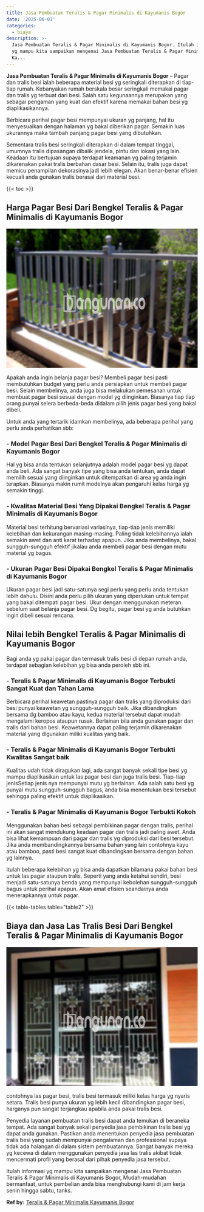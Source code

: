 ```yaml
---
title: Jasa Pembuatan Teralis & Pagar Minimalis di Kayumanis Bogor
date: '2025-06-01'
categories:
  - biaya
description: >-
  Jasa Pembuatan Teralis & Pagar Minimalis di Kayumanis Bogor. Itulah informasi
  yg mampu kita sampaikan mengenai Jasa Pembuatan Teralis & Pagar Minimalis di
  Ka...
---
```


**Jasa Pembuatan Teralis & Pagar Minimalis di Kayumanis Bogor** – Pagar dan tralis besi ialah beberapa material besi yg seringkali diterapkan di tiap-tiap rumah. Kebanyakan rumah berskala besar seringkali memakai pagar dan tralis yg terbuat dari besi. Salah satu kegunaannya merupakan yang sebagai pengaman yang kuat dan efektif karena memakai bahan besi yg diaplikasikannya.

Berbicara perihal pagar besi mempunyai ukuran yg panjang, hal itu menyesuaikan dengan halaman yg bakal diberikan pagar. Semakin luas ukurannya maka tambah panjang pagar besi yang dibutuhkan.

Sementara tralis besi seringkali diterapkan di dalam tempat tinggal, umumnya tralis dipasangan dibalik jendela, pintu dan lokasi yang lain. Keadaan itu bertujuan supaya terdapat keamanan yg paling terjamin dikarenakan pakai tralis berbahan dasar besi. Selain itu, tralis juga dapat memicu penampilan dekorasinya jadi lebih elegan. Akan benar-benar efisien kecuali anda gunakan tralis berasal dari material besi.

{{< toc >}}

## Harga Pagar Besi Dari Bengkel Teralis & Pagar Minimalis di Kayumanis Bogor

![Jasa Pembuatan Teralis & Pagar Minimalis di Kayumanis Bogor](/images/pagar-minimalis-murah-66.png)

Apakah anda ingin belanja pagar besi? Membeli pagar besi pasti membutuhkan budget yang perlu anda persiapkan untuk membeli pagar besi. Selain membelinya, anda juga bisa melakukan pemesanan untuk membuat pagar besi sesuai dengan model yg diinginkan. Biasanya tiap tiap orang punyai selera berbeda-beda didalam pilih jenis pagar besi yang bakal dibeli.

Untuk anda yang tertarik idamkan membelinya, ada beberapa perihal yang perlu anda perhatikan sbb:
### \- Model Pagar Besi Dari Bengkel Teralis & Pagar Minimalis di Kayumanis Bogor

Hal yg bisa anda tentukan selanjutnya adalah model pagar besi yg dapat anda beli. Ada sangat banyak tipe yang bisa anda tentukan, anda dapat memilih sesuai yang diinginkan untuk ditempatkan di area yg anda ingin terapkan. Biasanya makin rumit modelnya akan pengaruhi kelas harga yg semakin tinggi.

### \- Kwalitas Material Besi Yang Dipakai Bengkel Teralis & Pagar Minimalis di Kayumanis Bogor

Material besi terhitung bervariasi variasinya, tiap-tiap jenis memiliki kelebihan dan kekurangan masing-masing. Paling tidak kelebihannya ialah semakin awet dan anti karat terhadap apapun. Jika anda membelinya, bakal sungguh-sungguh efektif jikalau anda membeli pagar besi dengan mutu material yg bagus.

### \- Ukuran Pagar Besi Dipakai Bengkel Teralis & Pagar Minimalis di Kayumanis Bogor

Ukuran pagar besi jadi satu-satunya segi perlu yang perlu anda tentukan lebih dahulu. Disini anda perlu pilih ukuran yang diperlukan untuk tempat yang bakal ditempati pagar besi. Ukur dengan menggunakan meteran sebelum saat belanja pagar besi. Dg begitu, pagar besi yg anda butuhkan ingin dibeli sesuai rencana.

## Nilai lebih Bengkel Teralis & Pagar Minimalis di Kayumanis Bogor

Bagi anda yg pakai pagar dan termasuk tralis besi di depan rumah anda, terdapat sebagian kelebihan yg bisa anda peroleh sbb ini.

### \- Teralis & Pagar Minimalis di Kayumanis Bogor Terbukti Sangat Kuat dan Tahan Lama

Berbicara perihal keawetan pastinya pagar dan tralis yang diproduksi dari besi punyai keawetan yg sungguh-sungguh baik. Jika dibandingkan bersama dg bamboo atau kayu, kedua material tersebut dapat mudah mengalami keropos ataupun rusak. Berlainan bila anda gunakan pagar dan tralis dari bahan besi. Keawetannya dapat paling terjamin dikarenakan material yang digunakan miliki kualitas yang baik.

### \- Teralis & Pagar Minimalis di Kayumanis Bogor Terbukti Kwalitas Sangat baik

Kualitas udah tidak diragukan lagi, ada sangat banyak sekali tipe besi yg mampu diaplikasikan untuk las pagar besi dan juga tralis besi. Tiap-tiap jenisSetiap jenis nya mempunyai mutu yg berlainan. Ada salah satu besi yg punyai mutu sungguh-sungguh bagus, anda bisa menentukan besi tersebut sehingga paling efektif untuk diaplikasikan.

### \- Teralis & Pagar Minimalis di Kayumanis Bogor Terbukti Kokoh

Menggunakan bahan besi sebagai pembikinan pagar dengan tralis, perihal ini akan sangat mendukung keadaan pagar dan tralis jadi paling awet. Anda bisa lihat kemampuan dari pagar dan tralis yg diproduksi dari besi tersebut. Jika anda membandingkannya bersama bahan yang lain contohnya kayu atau bamboo, pasti besi sangat kuat dibandingkan bersama dengan bahan yg lainnya.

Itulah beberapa kelebihan yg bisa anda dapatkan bilamana pakai bahan besi untuk las pagar ataupun tralis. Seperti yang anda ketahui sendiri, besi menjadi satu-satunya benda yang mempunyai kebolehan sungguh-sungguh bagus untuk perihal apapun. Akan amat efisien seandainya anda menerapkannya untuk pagar.

{{< table-tables table="table2" >}}

## Biaya dan Jasa Las Tralis Besi Dari Bengkel Teralis & Pagar Minimalis di Kayumanis Bogor

![Jasa Pembuatan Teralis & Pagar Minimalis di Kayumanis Bogor](/images/teralis-minimalis-murah-19.png)

contohnya las pagar besi, tralis besi termasuk miliki kelas harga yg nyaris setara. Tralis besi punya ukuran yg lebih kecil dibandingkan pagar besi, harganya pun sangat terjangkau apabila anda pakai tralis besi.

Penyedia layanan pembuatan tralis besi dapat anda temukan di beraneka tempat. Ada sangat banyak sekali penyedia jasa pembikinan tralis besi yg dapat anda gunakan. Pastikan anda menentukan penyedia jasa pembuatan tralis besi yang sudah mempunyai pengalaman dan professional supaya tidak ada halangan di dalam sistem pembuatannya. Sangat banyak mereka yg kecewa di dalam menggunakan penyedia jasa las tralis akibat tidak mencermati profil yang berasal dari pihak penyedia jasa tersebut.

Itulah informasi yg mampu kita sampaikan mengenai Jasa Pembuatan Teralis & Pagar Minimalis di Kayumanis Bogor, Mudah-mudahan bermanfaat, untuk pembelian anda bisa menghubungi kami di jam kerja senin hingga sabtu, tanks.

**Ref by:** [Teralis & Pagar Minimalis Kayumanis Bogor](https://id.wikipedia.org/wiki/Teralis)
